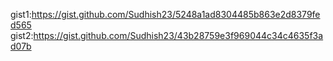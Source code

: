 gist1:https://gist.github.com/Sudhish23/5248a1ad8304485b863e2d8379fed565 
gist2:https://gist.github.com/Sudhish23/43b28759e3f969044c34c4635f3ad07b
